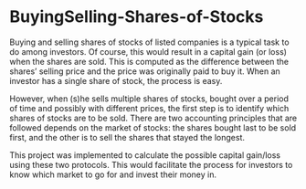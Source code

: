 # BuyingSelling-Shares-of-Stocks
Buying and selling shares of stocks of listed companies is a typical task to do among investors. Of course, this would result in a capital gain (or loss) when the shares are sold. This is computed as the difference between the shares’ selling price and the price was originally paid to buy it. When an investor has a single share of stock, the process is easy. 

However, when (s)he sells multiple shares of stocks, bought over a period of time and possibly with different prices, the first step is to identify which shares of stocks are to be sold. There are two accounting principles that are followed depends on the market of stocks: the shares bought last to be sold first, and the other is to sell the shares that stayed the longest.

This project was implemented to calculate the possible capital gain/loss using these two protocols. This would facilitate the process for investors to know which market to go for and invest their money in.

